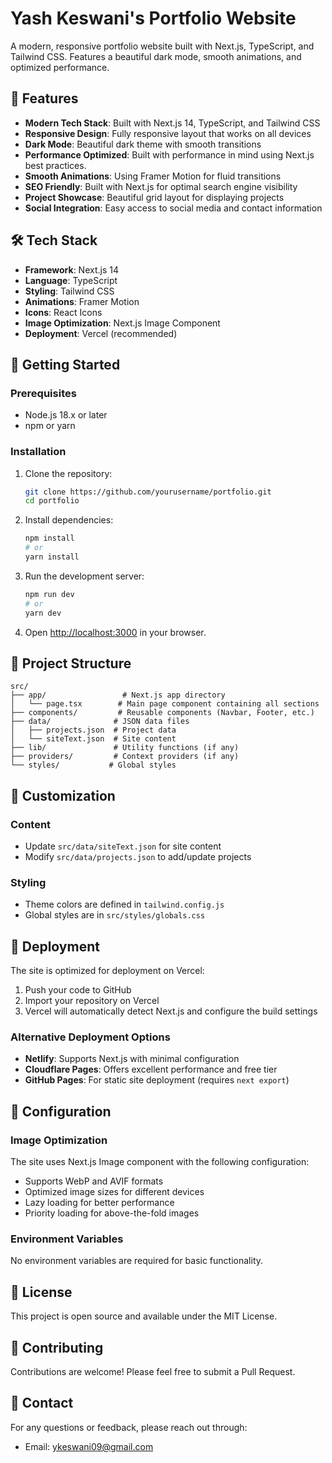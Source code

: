 # Yash Keswani's Portfolio Website

A modern, responsive portfolio website built with Next.js, TypeScript, and Tailwind CSS. Features a beautiful dark mode, smooth animations, and optimized performance.

## 🌟 Features

- **Modern Tech Stack**: Built with Next.js 14, TypeScript, and Tailwind CSS
- **Responsive Design**: Fully responsive layout that works on all devices
- **Dark Mode**: Beautiful dark theme with smooth transitions
- **Performance Optimized**: Built with performance in mind using Next.js best practices.
- **Smooth Animations**: Using Framer Motion for fluid transitions
- **SEO Friendly**: Built with Next.js for optimal search engine visibility
- **Project Showcase**: Beautiful grid layout for displaying projects
- **Social Integration**: Easy access to social media and contact information

## 🛠️ Tech Stack

- **Framework**: Next.js 14
- **Language**: TypeScript
- **Styling**: Tailwind CSS
- **Animations**: Framer Motion
- **Icons**: React Icons
- **Image Optimization**: Next.js Image Component
- **Deployment**: Vercel (recommended)

## 🚀 Getting Started

### Prerequisites

- Node.js 18.x or later
- npm or yarn

### Installation

1. Clone the repository:
   ```bash
   git clone https://github.com/yourusername/portfolio.git
   cd portfolio
   ```

2. Install dependencies:
   ```bash
   npm install
   # or
   yarn install
   ```

3. Run the development server:
   ```bash
   npm run dev
   # or
   yarn dev
   ```

4. Open [http://localhost:3000](http://localhost:3000) in your browser.

## 📁 Project Structure

```
src/
├── app/                 # Next.js app directory
│   └── page.tsx        # Main page component containing all sections
├── components/         # Reusable components (Navbar, Footer, etc.)
├── data/              # JSON data files
│   ├── projects.json  # Project data
│   └── siteText.json  # Site content
├── lib/               # Utility functions (if any)
├── providers/         # Context providers (if any)
└── styles/           # Global styles
```

## 🎨 Customization

### Content
- Update `src/data/siteText.json` for site content
- Modify `src/data/projects.json` to add/update projects

### Styling
- Theme colors are defined in `tailwind.config.js`
- Global styles are in `src/styles/globals.css`

## 🚀 Deployment

The site is optimized for deployment on Vercel:

1. Push your code to GitHub
2. Import your repository on Vercel
3. Vercel will automatically detect Next.js and configure the build settings

### Alternative Deployment Options

- **Netlify**: Supports Next.js with minimal configuration
- **Cloudflare Pages**: Offers excellent performance and free tier
- **GitHub Pages**: For static site deployment (requires `next export`)

## 🔧 Configuration

### Image Optimization
The site uses Next.js Image component with the following configuration:
- Supports WebP and AVIF formats
- Optimized image sizes for different devices
- Lazy loading for better performance
- Priority loading for above-the-fold images

### Environment Variables
No environment variables are required for basic functionality.

## 📝 License

This project is open source and available under the MIT License.

## 🤝 Contributing

Contributions are welcome! Please feel free to submit a Pull Request.

## 📧 Contact

For any questions or feedback, please reach out through:
- Email: [ykeswani09@gmail.com](mailto:ykeswani09@gmail.com)
